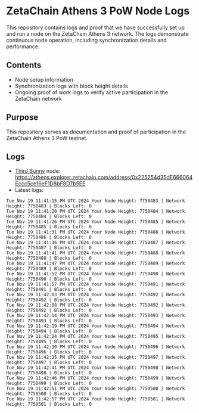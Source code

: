 # ZetaChain Athens 3 PoW Node Logs
This repository contains logs and proof that we have successfully set up and run a node on the ZetaChain Athens 3 network. The logs demonstrate continuous node operation, including synchronization details and performance.

## Contents
- Node setup information
- Synchronization logs with block height details
- Ongoing proof of work logs to verify active participation in the ZetaChain network

## Purpose
This repository serves as documentation and proof of participation in the ZetaChain Athens 3 PoW testnet.

## Logs

- [Third Bunny](https://thirdbunny.xyz/) node: https://athens.explorer.zetachain.com/address/0x225254d35dE666064Eccc5ce16eF1D8bF8D7b5EE
- Latest logs:
```
Tue Nov 19 11:41:15 PM UTC 2024 Your Node Height: 7750483 | Network Height: 7750483 | Blocks Left: 0
Tue Nov 19 11:41:20 PM UTC 2024 Your Node Height: 7750484 | Network Height: 7750484 | Blocks Left: 0
Tue Nov 19 11:41:26 PM UTC 2024 Your Node Height: 7750485 | Network Height: 7750485 | Blocks Left: 0
Tue Nov 19 11:41:31 PM UTC 2024 Your Node Height: 7750486 | Network Height: 7750486 | Blocks Left: 0
Tue Nov 19 11:41:36 PM UTC 2024 Your Node Height: 7750487 | Network Height: 7750487 | Blocks Left: 0
Tue Nov 19 11:41:41 PM UTC 2024 Your Node Height: 7750488 | Network Height: 7750488 | Blocks Left: 0
Tue Nov 19 11:41:47 PM UTC 2024 Your Node Height: 7750489 | Network Height: 7750489 | Blocks Left: 0
Tue Nov 19 11:41:52 PM UTC 2024 Your Node Height: 7750490 | Network Height: 7750490 | Blocks Left: 0
Tue Nov 19 11:41:57 PM UTC 2024 Your Node Height: 7750491 | Network Height: 7750491 | Blocks Left: 0
Tue Nov 19 11:42:03 PM UTC 2024 Your Node Height: 7750492 | Network Height: 7750492 | Blocks Left: 0
Tue Nov 19 11:42:08 PM UTC 2024 Your Node Height: 7750492 | Network Height: 7750492 | Blocks Left: 0
Tue Nov 19 11:42:14 PM UTC 2024 Your Node Height: 7750493 | Network Height: 7750493 | Blocks Left: 0
Tue Nov 19 11:42:19 PM UTC 2024 Your Node Height: 7750494 | Network Height: 7750494 | Blocks Left: 0
Tue Nov 19 11:42:24 PM UTC 2024 Your Node Height: 7750495 | Network Height: 7750495 | Blocks Left: 0
Tue Nov 19 11:42:30 PM UTC 2024 Your Node Height: 7750496 | Network Height: 7750496 | Blocks Left: 0
Tue Nov 19 11:42:35 PM UTC 2024 Your Node Height: 7750497 | Network Height: 7750497 | Blocks Left: 0
Tue Nov 19 11:42:41 PM UTC 2024 Your Node Height: 7750498 | Network Height: 7750498 | Blocks Left: 0
Tue Nov 19 11:42:46 PM UTC 2024 Your Node Height: 7750499 | Network Height: 7750499 | Blocks Left: 0
Tue Nov 19 11:42:51 PM UTC 2024 Your Node Height: 7750500 | Network Height: 7750500 | Blocks Left: 0
Tue Nov 19 11:42:57 PM UTC 2024 Your Node Height: 7750501 | Network Height: 7750501 | Blocks Left: 0
```
